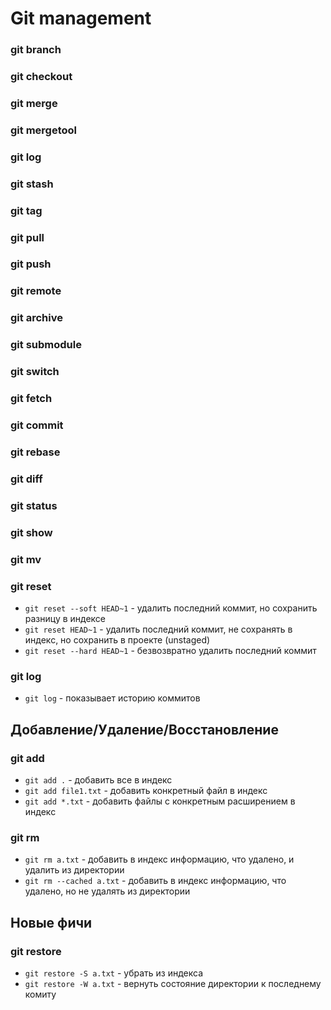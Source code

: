 # Git management

### git branch
### git checkout
### git merge
### git mergetool
### git log
### git stash
### git tag
### git pull
### git push
### git remote
### git archive
### git submodule
### git switch
### git fetch
### git commit
### git rebase
### git diff
### git status
### git show
### git mv

### git reset
* `git reset --soft HEAD~1` - удалить последний коммит, но сохранить разницу в индексе
* `git reset HEAD~1` - удалить последний коммит, не сохранять в индекс, но сохранить в проекте (unstaged)
* `git reset --hard HEAD~1` - безвозвратно удалить последний коммит

### git log
* `git log` - показывает историю коммитов

## Добавление/Удаление/Восстановление
### git add
* `git add .` - добавить все в индекс
* `git add file1.txt` - добавить конкретный файл в индекс
* `git add *.txt` - добавить файлы с конкретным расширением в индекс

### git rm
* `git rm a.txt` - добавить в индекс информацию, что удалено, и удалить из директории
* `git rm --cached a.txt` - добавить в индекс информацию, что удалено, но не удалять из директории

## Новые фичи
### git restore
* `git restore -S a.txt` - убрать из индекса
* `git restore -W a.txt` - вернуть состояние директории к последнему комиту